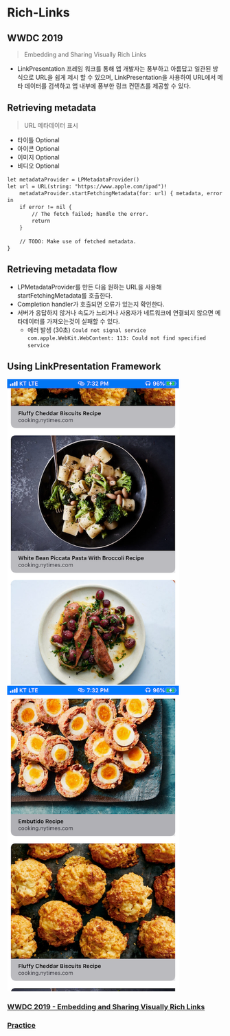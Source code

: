 # Rich-Links

## WWDC 2019
> Embedding and Sharing Visually Rich Links
- LinkPresentation 프레임 워크를 통해 앱 개발자는 풍부하고 아름답고 일관된 방식으로 URL을 쉽게 제시 할 수 있으며, LinkPresentation을 사용하여 URL에서 메타 데이터를 검색하고 앱 내부에 풍부한 링크 컨텐츠를 제공할 수 있다.

## Retrieving metadata
> URL 메타데이터 표시

- 타이틀 Optional
- 아이콘 Optional
- 이미지 Optional
- 비디오 Optional

```
let metadataProvider = LPMetadataProvider()
let url = URL(string: "https://www.apple.com/ipad")!
    metadataProvider.startFetchingMetadata(for: url) { metadata, error in
    if error != nil {
        // The fetch failed; handle the error.
        return
    }
    
    // TODO: Make use of fetched metadata.
}
```

## Retrieving metadata flow
- LPMetadataProvider를 만든 다음 원하는 URL을 사용해 startFetchingMetadata를 호출한다.
- Completion handler가 호출되면 오류가 있는지 확인한다.
- 서버가 응답하지 않거나 속도가 느리거나 사용자가 네트워크에 연결되지 않으면 메타데이터를 가져오는것이 실패할 수 있다. 
    -  에러 발생 (30초) ``` Could not signal service com.apple.WebKit.WebContent: 113: Could not find specified service ```

## Using LinkPresentation Framework
![ ](./image/1.PNG)
![ ](./image/2.PNG)


### [WWDC 2019 - Embedding and Sharing Visually Rich Links](https://developer.apple.com/documentation/linkpresentation)
### [Practice](https://hyerios.tistory.com/78)
